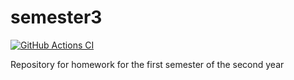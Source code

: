 # semester3
[![GitHub Actions CI](https://github.com/Artem-Nesterenko2005/semester3/actions/workflows/CI.yml/badge.svg)](https://github.com/Artem-Nesterenko2005/semester3/actions/workflows/CI.yml)

Repository for homework for the first semester of the second year
